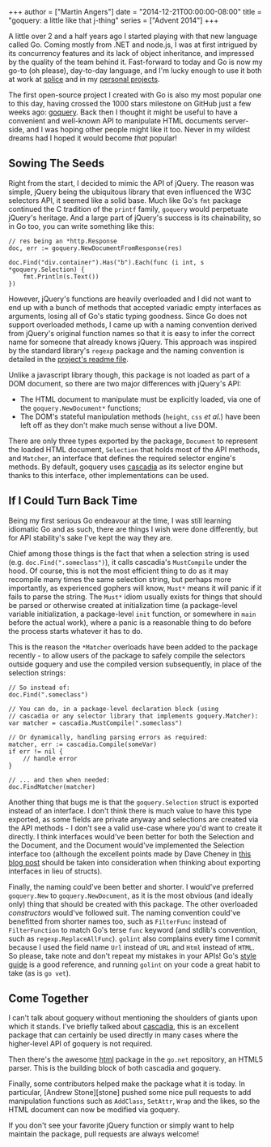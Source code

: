 +++
author = ["Martin Angers"]
date = "2014-12-21T00:00:00-08:00"
title = "goquery: a little like that j-thing"
series = ["Advent 2014"]
+++

A little over 2 and a half years ago I started playing with that new language called Go. Coming mostly from .NET and node.js, I was at first intrigued by its concurrency features and its lack of object inheritance, and impressed by the quality of the team behind it. Fast-forward to today and Go is now my go-to (oh please), day-to-day language, and I'm lucky enough to use it both at work at [splice][splice] and in my [personal projects][github].

The first open-source project I created with Go is also my most popular one to this day, having crossed the 1000 stars milestone on GitHub just a few weeks ago: [goquery][goquery]. Back then I thought it might be useful to have a convenient and well-known API to manipulate HTML documents server-side, and I was hoping other people might like it too. Never in my wildest dreams had I hoped it would become *that* popular!

## Sowing The Seeds

Right from the start, I decided to mimic the API of jQuery. The reason was simple, jQuery being the ubiquitous library that even influenced the W3C selectors API, it seemed like a solid base. Much like Go's `fmt` package continued the C tradition of the `printf` family, `goquery` would perpetuate jQuery's heritage. And a large part of jQuery's success is its chainability, so in Go too, you can write something like this:

    // res being an *http.Response
    doc, err := goquery.NewDocumentFromResponse(res)

    doc.Find("div.container").Has("b").Each(func (i int, s *goquery.Selection) {
        fmt.Println(s.Text())
    })

However, jQuery's functions are heavily overloaded and I did not want to end up with a bunch of methods that accepted variadic empty interfaces as arguments, losing all of Go's static typing goodness. Since Go does not support overloaded methods, I came up with a naming convention derived from jQuery's original function names so that it is easy to infer the correct name for someone that already knows jQuery. This approach was inspired by the standard library's `regexp` package and the naming convention is detailed in the [project's readme file][naming].

Unlike a javascript library though, this package is not loaded as part of a DOM document, so there are two major differences with jQuery's API:

* The HTML document to manipulate must be explicitly loaded, via one of the `goquery.NewDocument*` functions;
* The DOM's stateful manipulation methods (`height`, `css` *et al.*) have been left off as they don't make much sense without a live DOM.

There are only three types exported by the package, `Document` to represent the loaded HTML document, `Selection` that holds most of the API methods, and `Matcher`, an interface that defines the required selector engine's methods. By default, goquery uses [cascadia][cascadia] as its selector engine but thanks to this interface, other implementations can be used.

## If I Could Turn Back Time

Being my first serious Go endeavour at the time, I was still learning idiomatic Go and as such, there are things I wish were done differently, but for API stability's sake I've kept the way they are.

Chief among those things is the fact that when a selection string is used (e.g. `doc.Find(".someclass")`), it calls cascadia's `MustCompile` under the hood. Of course, this is not the most efficient thing to do as it may recompile many times the same selection string, but perhaps more importantly, as experienced gophers will know, `Must*` means it will panic if it fails to parse the string. The `Must*` idiom usually exists for things that should be parsed or otherwise created at initialization time (a package-level variable initialization, a package-level `init` function, or somewhere in `main` before the actual work), where a panic is a reasonable thing to do before the process starts whatever it has to do.

This is the reason the `*Matcher` overloads have been added to the package recently - to allow users of the package to safely compile the selectors outside goquery and use the compiled version subsequently, in place of the selection strings:

    // So instead of:
    doc.Find(".someclass")

    // You can do, in a package-level declaration block (using
    // cascadia or any selector library that implements goquery.Matcher):
    var matcher = cascadia.MustCompile(".someclass")

    // Or dynamically, handling parsing errors as required:
    matcher, err := cascadia.Compile(someVar)
    if err != nil {
        // handle error
    }
    
    // ... and then when needed:
    doc.FindMatcher(matcher)

Another thing that bugs me is that the `goquery.Selection` struct is exported instead of an interface. I don't think there is much value to have this type exported, as some fields are private anyway and selections are created via the API methods - I don't see a valid use-case where you'd want to create it directly. I think interfaces would've been better for both the Selection and the Document, and the Document would've implemented the Selection interface too (although the excellent points made by Dave Cheney in [this blog post][dave] should be taken into consideration when thinking about exporting interfaces in lieu of structs).

Finally, the naming could've been better and shorter. I would've preferred `goquery.New` to `goquery.NewDocument`, as it is the most obvious (and ideally only) thing that should be created with this package. The other overloaded *constructors* would've followed suit. The naming convention could've benefitted from shorter names too, such as `FilterFunc` instead of `FilterFunction` to match Go's terse `func` keyword (and stdlib's convention, such as `regexp.ReplaceAllFunc`). `golint` also complains every time I commit because I used the field name `Url` instead of `URL` and `Html` instead of `HTML`. So please, take note and don't repeat my mistakes in your APIs! Go's [style guide][style] is a good reference, and running `golint` on your code a great habit to take (as is `go vet`).

## Come Together

I can't talk about goquery without mentioning the shoulders of giants upon which it stands. I've briefly talked about [cascadia][cascadia], this is an excellent package that can certainly be used directly in many cases where the higher-level API of goquery is not required.

Then there's the awesome [html][html] package in the `go.net` repository, an HTML5 parser. This is the building block of both cascadia and goquery.

Finally, some contributors helped make the package what it is today. In particular, [Andrew Stone][stone] pushed some nice pull requests to add manipulation functions such as `AddClass`, `SetAttr`, `Wrap` and the likes, so the HTML document can now be modified via goquery.

If you don't see your favorite jQuery function or simply want to help maintain the package, pull requests are always welcome!

[splice]: https://splice.com/
[github]: https://github.com/PuerkitoBio
[goquery]: https://github.com/PuerkitoBio/goquery
[naming]: https://github.com/puerkitobio/goquery#api
[cascadia]: https://code.google.com/p/cascadia/
[dave]: http://blog.gopheracademy.com/advent-2014/nigels-webdav-package/
[html]: http://godoc.org/golang.org/x/net/html
[style]: https://github.com/golang/go/wiki/CodeReviewComments

